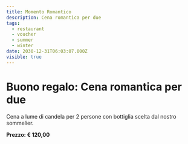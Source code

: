 ```yaml
---
title: Momento Romantico
description: Cena romantica per due
tags:
  - restaurant
  - voucher
  - summer
  - winter
date: 2030-12-31T06:03:07.000Z
visible: true
---
```


# Buono regalo: Cena romantica per due

Cena a lume di candela per 2 persone con bottiglia scelta dal nostro sommelier.

**Prezzo: € 120,00**
